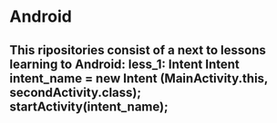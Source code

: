 # Android
This ripositories consist of a next to lessons learning to Android:
  less_1: Intent
  Intent intent_name = new Intent (MainActivity.this, secondActivity.class);
  startActivity(intent_name);
  -----
